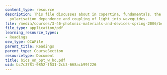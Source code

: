 ```yaml
---
content_type: resource
description: This file discusses about in copertina, fundamentals, the slab waveguide,
  polarisation dependence and coupling of light into waveguides.
file: /media/courses/3-46-photonic-materials-and-devices-spring-2006/bc7c37810852f5312cb3668acb99f226_bics_on_opt_w_ho.pdf
file_type: application/pdf
learning_resource_types:
- Readings
ocw_type: OCWFile
parent_title: Readings
parent_type: CourseSection
resourcetype: Document
title: bics_on_opt_w_ho.pdf
uid: bc7c3781-0852-f531-2cb3-668acb99f226
---
```

